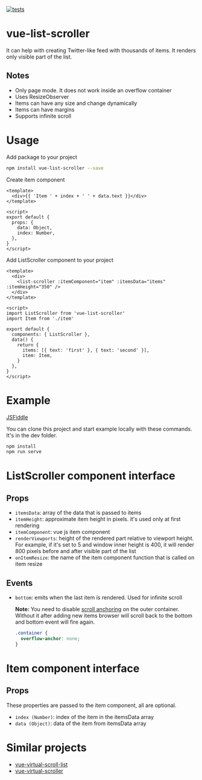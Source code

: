 [![tests](https://github.com/IvanSafonov/vue-list-scroller/workflows/tests/badge.svg)](https://github.com/IvanSafonov/vue-list-scroller/actions)

# vue-list-scroller

It can help with creating Twitter-like feed with thousands of items. It renders only visible part of the list.

## Notes

* Only page mode. It does not work inside an overflow container
* Uses ResizeObserver
* Items can have any size and change dynamically
* Items can have margins
* Supports infinite scroll

# Usage

Add package to your project

```bash
npm install vue-list-scroller --save
```

Create item component
```vue
<template>
  <div>{{ 'Item ' + index + ' ' + data.text }}</div>
</template>

<script>
export default {
  props: {
    data: Object,
    index: Number,
  },
}
</script>
```

Add ListScroller component to your project

```vue
<template>
  <div>
    <list-scroller :itemComponent="item" :itemsData="items" :itemHeight="350" />
  </div>
</template>

<script>
import ListScroller from 'vue-list-scroller'
import Item from './item'

export default {
  components: { ListScroller },
  data() {
    return {
      items: [{ text: 'first' }, { text: 'second' }],
      item: Item,
    }
  },
}
</script>
```

# Example

[JSFiddle](https://jsfiddle.net/ivansafonov/3v1n7kxc)

You can clone this project and start example locally with these commands. It's in the dev folder.

```bash
npm install
npm run serve
```

# ListScroller component interface

## Props

* `itemsData`: array of the data that is passed to items
* `itemHeight`: approximate item height in pixels. it's used only at first rendering
* `itemComponent`: vue js item component
* `renderViewports`: height of the rendered part relative to viewport height. For example, if it's set to 5 and window inner height is 400, it will render 800 pixels before and after visible part of the list
* `onItemResize`: the name of the item component function that is called on item resize

## Events

* `bottom`: emits when the last item is rendered. Used for infinite scroll

   **Note:** You need to disable [scroll anchoring](https://developer.mozilla.org/en-US/docs/Web/CSS/overflow-anchor/Guide_to_scroll_anchoring) on the outer container. Without it after adding new items browser will scroll back to the bottom and bottom event will fire again.
   ```css
   .container {
     overflow-anchor: none;
   }
   ```

# Item component interface

## Props

These properties are passed to the item component, all are optional.

* `index (Number)`: index of the item in the itemsData array
* `data (Object)`: data of the item from itemsData array

# Similar projects

* [vue-virtual-scroll-list](https://github.com/tangbc/vue-virtual-scroll-list)
* [vue-virtual-scroller](https://github.com/Akryum/vue-virtual-scroller)

